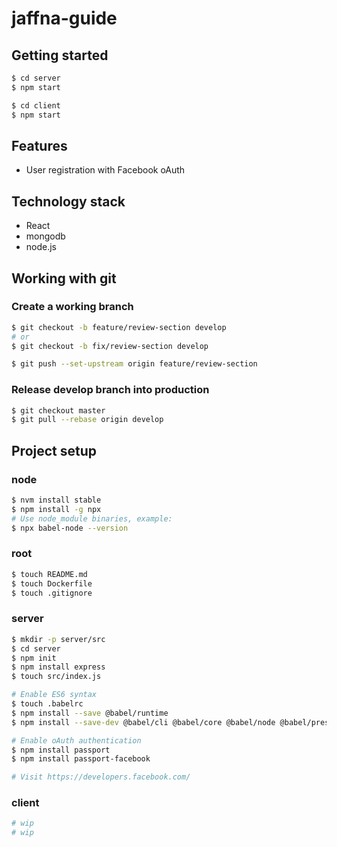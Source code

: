# jaffna-guide

## Getting started

```sh
$ cd server
$ npm start

$ cd client
$ npm start
```

## Features

* User registration with Facebook oAuth

## Technology stack

* React
* mongodb
* node.js

## Working with git

### Create a working branch

```sh
$ git checkout -b feature/review-section develop
# or
$ git checkout -b fix/review-section develop

$ git push --set-upstream origin feature/review-section
```

### Release develop branch into production

```sh
$ git checkout master
$ git pull --rebase origin develop
```

## Project setup

### node
```sh
$ nvm install stable
$ npm install -g npx
# Use node_module binaries, example:
$ npx babel-node --version
```

### root

```sh
$ touch README.md
$ touch Dockerfile
$ touch .gitignore
```

### server

```sh
$ mkdir -p server/src
$ cd server
$ npm init
$ npm install express
$ touch src/index.js

# Enable ES6 syntax
$ touch .babelrc
$ npm install --save @babel/runtime
$ npm install --save-dev @babel/cli @babel/core @babel/node @babel/preset-env

# Enable oAuth authentication
$ npm install passport
$ npm install passport-facebook

# Visit https://developers.facebook.com/

```

### client

```sh
# wip
# wip
```

